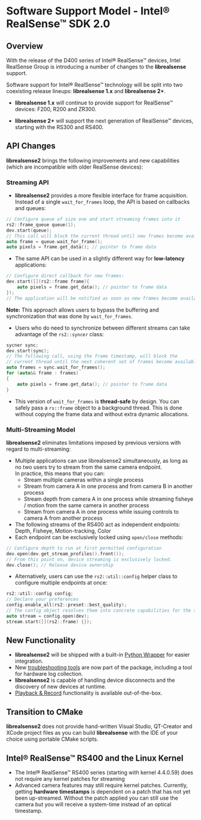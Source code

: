 # Software Support Model - Intel® RealSense™ SDK 2.0

## Overview

With the release of the D400 series of Intel® RealSense™ devices, Intel RealSense Group is introducing a number of changes to the **librealsense** support.

Software support for Intel® RealSense™ technology will be split into two coexisting release lineups: **librealsense 1.x** and **librealsense 2+**.

 * **librealsense 1.x** will continue to provide support for RealSense™ devices: F200, R200 and ZR300.

 * **librealsense 2+** will support the next generation of RealSense™ devices, starting with the RS300 and RS400.


 ## API Changes

**librealsense2** brings the following improvements and new capabilities (which are incompatible with older RealSense devices):

### Streaming API
* **librealsense2** provides a more flexible interface for frame acquisition.  
Instead of a single `wait_for_frames` loop, the API is based on callbacks and queues:
```cpp
// Configure queue of size one and start streaming frames into it
rs2::frame_queue queue(1);
dev.start(queue);
// This call will block the current thread until new frames become available
auto frame = queue.wait_for_frame();
auto pixels = frame.get_data(); // pointer to frame data
```
* The same API can be used in a slightly different way for **low-latency** applications:
```cpp
// Configure direct callback for new frames:
dev.start([](rs2::frame frame){
    auto pixels = frame.get_data(); // pointer to frame data
});
// The application will be notified as soon as new frames become available.
```
**Note:** This approach allows users to bypass the buffering and synchronization that was done by `wait_for_frames`.

*  Users who do need to synchronize between different streams can take advantage of the `rs2::syncer` class:
```cpp
sycner sync;
dev.start(sync);
// The following call, using the frame timestamp, will block the
// current thread until the next coherent set of frames become available
auto frames = sync.wait_for_frames();
for (auto&& frame : frames)
{
    auto pixels = frame.get_data(); // pointer to frame data
}
```
* This version of `wait_for_frames` is **thread-safe** by design. You can safely pass a `rs::frame` object to a background thread. This is done without copying the frame data and without extra dynamic allocations.

### Multi-Streaming Model

**librealsense2** eliminates limitations imposed by previous versions with regard to multi-streaming:
* Multiple applications can use librealsense2 simultaneously, as long as no two users try to stream from the same camera endpoint.  
In practice, this means that you can:
  * Stream multiple cameras within a single process
  * Stream from camera A in one process and from camera B in another process
  * Stream depth from camera A in one process while streaming fisheye / motion from the same camera in another process
  * Stream from camera A in one process while issuing controls to camera A from another process
* The following streams of the RS400 act as independent endpoints: Depth, Fisheye, Motion-tracking, Color
* Each endpoint can be exclusively locked using `open/close` methods:
```cpp
// Configure depth to run at first permitted configuration
dev.open(dev.get_stream_profiles().front());
// From this point on, device streaming is exclusively locked.
dev.close(); // Release device ownership
```
* Alternatively, users can use the  `rs2::util::config` helper class to configure multiple endpoints at once:
```cpp
rs2::util::config config;
// Declare your preferences
config.enable_all(rs2::preset::best_quality);
// The config object resolves them into concrete capabilities for the supplied camera
auto stream = config.open(dev);
stream.start([](rs2::frame) {});
```

## New Functionality

* **librealsense2** will be shipped with a built-in [Python Wrapper](../wrappers/python/) for easier integration.
* New [troubleshooting tools](../tools/) are now part of the package, including a tool for hardware log collection.
* **librealsense2** is capable of handling device disconnects and the discovery of new devices at runtime.
* [Playback & Record](../src/media/readme.md) functionality is available out-of-the-box. 

## Transition to CMake
**librealsense2** does not provide hand-written Visual Studio, QT-Creator and XCode project files as you can build **librealsense** with the IDE of your choice using portable CMake scripts.  

## Intel® RealSense™ RS400 and the Linux Kernel

* The Intel® RealSense™ RS400 series (starting with kernel 4.4.0.59) does not require any kernel patches for streaming 
* Advanced camera features may still require kernel patches. Currently, getting **hardware timestamps** is dependent on a patch that has not yet been up-streamed. Without the patch applied you can still use the camera but you will receive a system-time instead of an optical timestamp.
